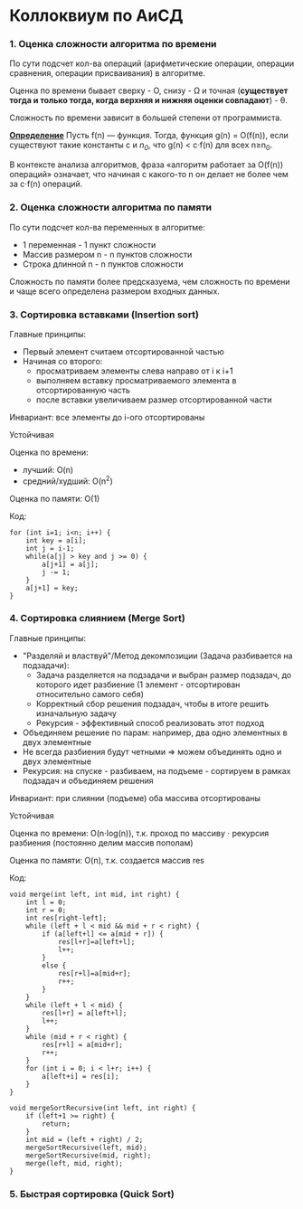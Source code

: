 # Коллоквиум по АиСД

### 1. Оценка сложности алгоритма по времени 

По сути подсчет кол-ва операций (арифметические операции,
операции сравнения, операции присваивания) в алгоритме.

Оценка по времени бывает сверху - O, снизу - Ω и точная (**существует тогда
и только тогда, когда верхняя и нижняя оценки совпадают**) - θ.

Сложность по времени зависит в большей степени от программиста.

**<ins>Определение</ins>** Пусть f(n) — функция. Тогда, функция
g(n) = O(f(n)), если существуют такие константы c и
*n<sub>0</sub>*, что g(n) < c·f(n) для всех n≥n<sub>0</sub>.

В контексте анализа алгоритмов, фраза «алгоритм работает за
O(f(n)) операций» означает, что начиная с какого-то n он делает
не более чем за c⋅f(n) операций.

### 2. Оценка сложности алгоритма по памяти 

По сути подсчет кол-ва переменных в алгоритме:

- 1 переменная - 1 пункт сложности
- Массив размером n - n пунктов сложности
- Строка длинной n - n пунктов сложности

Сложность по памяти более предсказуема, чем сложность по времени
и чаще всего определена размером входных данных.

### 3. Сортировка вставками (Insertion sort)

Главные принципы:
- Первый элемент считаем отсортированной частью
- Начиная со второго: 
  - просматриваем элементы слева направо от i к i+1
  - выполняем вставку просматриваемого элемента в отсортированную часть
  - после вставки увеличиваем размер отсортированной части

Инвариант: все элементы до i-ого отсортированы

Устойчивая

Оценка по времени: 
- лучший: O(n)
- средний/худший: O(n<sup>2</sup>)

Оценка по памяти: O(1)

Код:
```
for (int i=1; i<n; i++) {
    int key = a[i];
    int j = i-1;
    while(a[j] > key and j >= 0) {
        a[j+1] = a[j];
        j -= 1;
    }
    a[j+1] = key;
}
```

### 4. Сортировка слиянием (Merge Sort)

Главные принципы:
- "Разделяй и властвуй"/Метод декомпозиции (Задача разбивается на подзадачи):
  - Задача разделяется на подзадачи и выбран размер подзадач, до которого
идет разбиение (1 элемент - отсортирован относительно самого себя)
  - Корректный сбор решения подзадач, чтобы в итоге решить изначальную задачу
  - Рекурсия - эффективный способ реализовать этот подход
- Объединяем решение по парам: например, два одно элементных в двух элементные
- Не всегда разбиения будут четными => можем объединять одно и двух 
элементные
- Рекурсия: на спуске - разбиваем, на подъеме - сортируем в 
рамках подзадач и объединяем решения

Инвариант: при слиянии (подъеме) оба массива отсортированы

Устойчивая

Оценка по времени: O(n⋅log(n)), т.к. проход по массиву ⋅ рекурсия разбиения (постоянно
делим массив пополам)

Оценка по памяти: O(n), т.к. создается массив res

Код:
```
void merge(int left, int mid, int right) {
    int l = 0;
    int r = 0;
    int res[right-left];
    while (left + l < mid && mid + r < right) {
        if (a[left+l] <= a[mid + r]) {
            res[l+r]=a[left+l];
            l++;
        }
        else {
            res[r+l]=a[mid+r];
            r++;
        }
    }
    while (left + l < mid) {
        res[l+r] = a[left+l];
        l++;
    }
    while (mid + r < right) {
        res[r+l] = a[mid+r];
        r++;
    }
    for (int i = 0; i < l+r; i++) {
        a[left+i] = res[i];
    }
}

void mergeSortRecursive(int left, int right) {
    if (left+1 >= right) {
        return;
    }
    int mid = (left + right) / 2;
    mergeSortRecursive(left, mid);
    mergeSortRecursive(mid, right);
    merge(left, mid, right);
}
```

### 5. Быстрая сортировка (Quick Sort)

